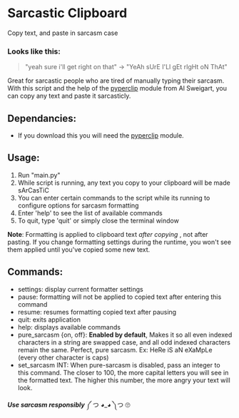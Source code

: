 # Sarcastic Clipboard
Copy text, and paste in sarcasm case
### Looks like this: 
> "yeah sure i'll get right on that" -> "YeAh sUrE I'Ll gEt rIgHt oN ThAt"

Great for sarcastic people who are tired of manually typing their sarcasm. With this script and the help of the [pyperclip](https://github.com/asweigart/pyperclip) module from Al Sweigart, you can copy any text and paste it sarcasticly.

## Dependancies:
- If you download this you will need the [pyperclip](https://pypi.org/project/pyperclip/) module.

## Usage:
1. Run "main.py"
2. While script is running, any text you copy to your clipboard will be made sArCasTiC
3. You can enter certain commands to the script while its running to configure options for sarcasm formatting
4. Enter 'help' to see the list of available commands
5. To quit, type 'quit' or simply close the terminal window

**Note**: Formatting is applied to clipboard text _after copying_ , not after pasting. If you change formatting settings during the runtime, you won't see them applied until you've copied some new text.

## Commands:
- settings: display current formatter settings
- pause: formatting will not be applied to copied text after entering this command
- resume: resumes formatting copied text after pausing
- quit: exits application
- help: displays available commands
- pure_sarcasm {on, off}: **Enabled by default**, Makes it so all even indexed characters in a string are swapped case, and all odd indexed characters remain the same. Perfect, pure sarcasm. Ex: HeRe iS aN eXaMpLe (every other character is caps)
- set_sarcasm INT: When pure-sarcasm is disabled, pass an integer to this command. The closer to 100, the more capital letters you will see in the formatted text. The higher this number, the more angry your text will look.

**_Use sarcasm responsibly_** ༼ つ ◕_◕ ༽つ 🙄
